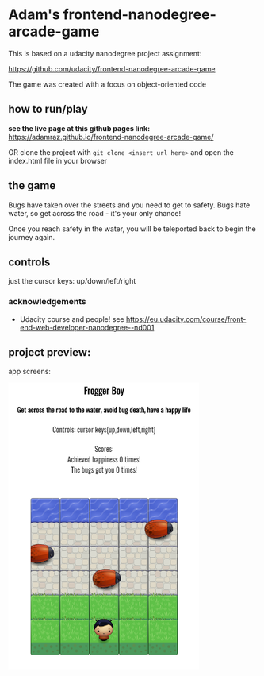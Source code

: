 # Adam's frontend-nanodegree-arcade-game

This is based on a udacity nanodegree project assignment:

https://github.com/udacity/frontend-nanodegree-arcade-game

The game was created with a focus on object-oriented code

## how to run/play

**see the live page at this github pages link:** https://adamraz.github.io/frontend-nanodegree-arcade-game/


OR clone the project  with `git clone <insert url here>` and open the index.html file in your browser

## the game

Bugs have taken over the streets and you need to get to safety. Bugs hate water, so get across the road - it's your only chance!

Once you reach safety in the water, you will be teleported back to begin the journey again.

## controls

just the cursor keys: up/down/left/right

### acknowledgements

* Udacity course and people! see https://eu.udacity.com/course/front-end-web-developer-nanodegree--nd001

## project preview:

app screens:

![image of arcade game screen](./readme-img-1.PNG "arcade game screen")